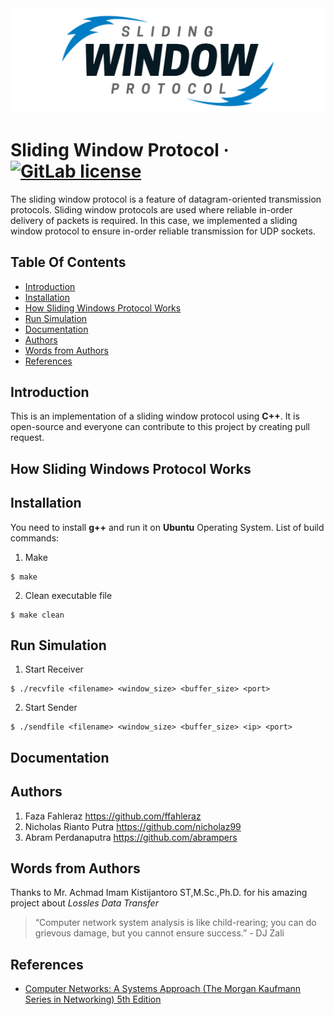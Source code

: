 <img src="logo.png">

Sliding Window Protocol
&middot;
[![GitLab license](https://img.shields.io/github/license/Day8/re-frame.svg)](LICENSE)
=====
The sliding window protocol is a feature of datagram-oriented transmission protocols. Sliding window protocols are used where reliable in-order delivery of packets is required. In this case, we implemented a sliding window protocol to ensure in-order reliable transmission for UDP sockets.

## Table Of Contents
- [Introduction](#introduction)
- [Installation](#Installation)
- [How Sliding Windows Protocol Works](#how-sliding-windows-protocol-works)
- [Run Simulation](#run-simulation)
- [Documentation](#documentation)
- [Authors](#authors)
- [Words from Authors](#words-from-authors)
- [References](#references)

## Introduction
This is an implementation of a sliding window protocol using **C++**. It is open-source and everyone can contribute to this project by creating pull request.

## How Sliding Windows Protocol Works

## Installation
You need to install **g++** and run it on **Ubuntu** Operating System. List of build commands:
1. Make
```
$ make
```
2. Clean executable file
```
$ make clean
```

## Run Simulation
1. Start Receiver
```
$ ./recvfile <filename> <window_size> <buffer_size> <port>
```
2. Start Sender
```
$ ./sendfile <filename> <window_size> <buffer_size> <ip> <port>
```
## Documentation
## Authors
1. Faza Fahleraz https://github.com/ffahleraz
2. Nicholas Rianto Putra https://github.com/nicholaz99
3. Abram Perdanaputra https://github.com/abrampers

## Words from Authors
Thanks to Mr. Achmad Imam Kistijantoro ST,M.Sc.,Ph.D. for his amazing project about *Lossles Data Transfer*
> “Computer network system analysis is like child-rearing; you can do grievous damage, but you cannot ensure success.”  - DJ Zali

## References
* [Computer Networks: A Systems Approach (The Morgan Kaufmann Series in Networking) 5th Edition](https://www.amazon.com/Computer-Networks-Fifth-Approach-Networking/dp/0123850592)
